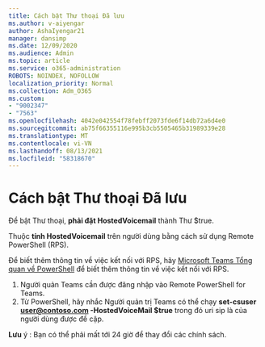 ```yaml
---
title: Cách bật Thư thoại Đã lưu
ms.author: v-aiyengar
author: AshaIyengar21
manager: dansimp
ms.date: 12/09/2020
ms.audience: Admin
ms.topic: article
ms.service: o365-administration
ROBOTS: NOINDEX, NOFOLLOW
localization_priority: Normal
ms.collection: Adm_O365
ms.custom:
- "9002347"
- "7563"
ms.openlocfilehash: 4042e042554f78febff2073fde6f14db72a6d4e0
ms.sourcegitcommit: ab75f66355116e995b3cb5505465b31989339e28
ms.translationtype: MT
ms.contentlocale: vi-VN
ms.lasthandoff: 08/13/2021
ms.locfileid: "58318670"
---
```

# <a name="how-to-enable-hosted-voicemail"></a>Cách bật Thư thoại Đã lưu

Để bật Thư thoại, **phải đặt HostedVoicemail** thành Thư $true.

Thuộc **tính HostedVoicemail** trên người dùng bằng cách sử dụng Remote PowerShell (RPS).

Để biết thêm thông tin về việc kết nối với RPS, hãy [Microsoft Teams Tổng quan về PowerShell](https://docs.microsoft.com/microsoftteams/teams-powershell-overview) để biết thêm thông tin về việc kết nối với RPS.

1. Người quản Teams cần được đăng nhập vào Remote PowerShell for Teams.
1. Từ PowerShell, hãy nhắc Người quản trị Teams có thể chạy **set-csuser user@contoso.com -HostedVoiceMail $true** trong đó uri sip là của người dùng được đề cập.

**Lưu** ý : Bạn có thể phải mất tới 24 giờ để thay đổi các chính sách.